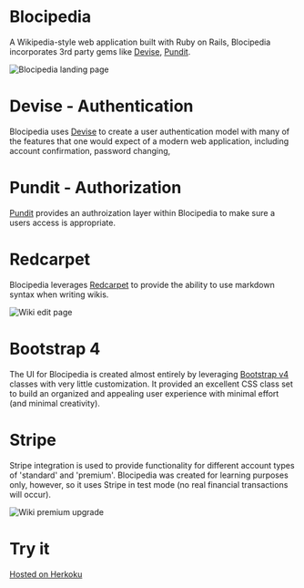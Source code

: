 # Blocipedia

A Wikipedia-style web application built with Ruby on Rails, Blocipedia incorporates 3rd party gems like [Devise](#devise---authentication), [Pundit](#pundit---authorization).

![Blocipedia landing page](https://tboddyspargo.github.io/img/blocipedia_landing_1.png)

# Devise - Authentication

Blocipedia uses [Devise](https://github.com/plataformatec/devise) to create a user authentication model with many of the features that one would expect of a modern web application, including account confirmation, password changing, 

# Pundit - Authorization

[Pundit](https://github.com/varvet/pundit) provides an authroization layer within Blocipedia to make sure a users access is appropriate.

# Redcarpet

Blocipedia leverages [Redcarpet](https://github.com/vmg/redcarpet) to provide the ability to use markdown syntax when writing wikis.

![Wiki edit page](https://tboddyspargo.github.io/img/blocipedia_wiki_edit_1.png)

# Bootstrap 4

The UI for Blocipedia is created almost entirely by leveraging [Bootstrap v4](https://getbootstrap.com/docs/4.0/getting-started/introduction/) classes with very little customization. It provided an excellent CSS class set to build an organized and appealing user experience with minimal effort (and minimal creativity).

# Stripe

Stripe integration is used to provide functionality for different account types of 'standard' and 'premium'. Blocipedia was created for learning purposes only, however, so it uses Stripe in test mode (no real financial transactions will occur).

![Wiki premium upgrade](https://tboddyspargo.github.io/img/blocipedia_go_premium_2.png)

# Try it

[Hosted on Herkoku](https://protected-lowlands-64539.herokuapp.com/)
